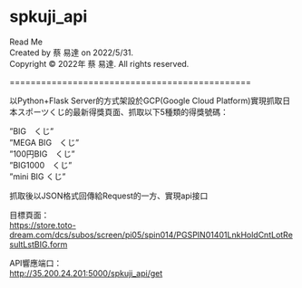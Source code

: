 # spkuji_api  
Read Me  
Created by 蔡 易達 on 2022/5/31.  
Copyright © 2022年 蔡 易達. All rights reserved.

==============================================

以Python+Flask Server的方式架設於GCP(Google Cloud Platform)實現抓取日本スポーツくじ的最新得獎頁面、抓取以下5種類的得獎號碼：

”BIG　くじ”  
”MEGA BIG　くじ”    
”100円BIG　くじ”   
”BIG1000　くじ”  
”mini BIG くじ”  

抓取後以JSON格式回傳給Request的一方、實現api接口

目標頁面：  
https://store.toto-dream.com/dcs/subos/screen/pi05/spin014/PGSPIN01401LnkHoldCntLotResultLstBIG.form 

API響應端口：  
http://35.200.24.201:5000/spkuji_api/get
